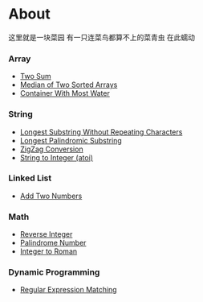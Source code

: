 # About
这里就是一块菜园 有一只连菜鸟都算不上的菜青虫 在此蠕动

### Array

* [Two Sum](https://github.com/frischkaese/LeetCode-Java/blob/master/code/Two%20Sum)
* [Median of Two Sorted Arrays](https://github.com/frischkaese/LeetCode-Java/blob/master/code/Median%20of%20Two%20Sorted%20Arrays)
* [Container With Most Water](https://github.com/frischkaese/LeetCode-Java/blob/master/code/Container%20With%20Most%20Water)

### String

* [Longest Substring Without Repeating Characters](https://github.com/frischkaese/LeetCode-Java/blob/master/code/Longest%20Substring%20Without%20Repeating%20Characters)
* [Longest Palindromic Substring](https://github.com/frischkaese/LeetCode-Java/blob/master/code/Longest%20Palindromic%20Substring)
* [ZigZag Conversion](https://github.com/frischkaese/LeetCode-Java/blob/master/code/ZigZag%20Conversion)
* [String to Integer (atoi)](https://github.com/frischkaese/LeetCode-Java/blob/master/code/String%20to%20Integer%20(atoi))

### Linked List

* [Add Two Numbers](https://github.com/frischkaese/LeetCode-Java/blob/master/code/Add%20Two%20Numbers)

### Math

* [Reverse Integer](https://github.com/frischkaese/LeetCode-Java/blob/master/code/Reverse%20Integer)
* [Palindrome Number](https://github.com/frischkaese/LeetCode-Java/blob/master/code/Palindrome%20Number)
* [Integer to Roman](https://github.com/frischkaese/LeetCode-Java/blob/master/code/Integer%20to%20Roman)

### Dynamic Programming

* [Regular Expression Matching](https://github.com/frischkaese/LeetCode-Java/blob/master/code/Regular%20Expression%20Matching)
